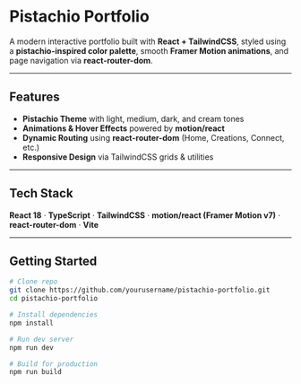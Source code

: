 # Pistachio Portfolio

A modern interactive portfolio built with **React + TailwindCSS**, styled using a **pistachio-inspired color palette**, smooth **Framer Motion animations**, and page navigation via **react-router-dom**.

---

## Features
-  **Pistachio Theme** with light, medium, dark, and cream tones  
-  **Animations & Hover Effects** powered by **motion/react**  
-  **Dynamic Routing** using **react-router-dom** (Home, Creations, Connect, etc.)  
-  **Responsive Design** via TailwindCSS grids & utilities  

---

## Tech Stack
**React 18** · **TypeScript** · **TailwindCSS** · **motion/react (Framer Motion v7)** · **react-router-dom** · **Vite**

---

## Getting Started
```bash
# Clone repo
git clone https://github.com/yourusername/pistachio-portfolio.git
cd pistachio-portfolio

# Install dependencies
npm install

# Run dev server
npm run dev

# Build for production
npm run build
